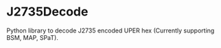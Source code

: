 # J2735Decode
Python library to decode J2735 encoded UPER hex (Currently supporting BSM, MAP, SPaT).
